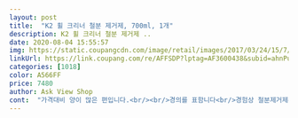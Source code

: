 ```yaml
---
layout: post 
title:  "K2 휠 크리너 철분 제거제, 700ml, 1개" 
description: K2 휠 크리너 철분 제거제 ..
date: 2020-08-04 15:55:57 
img: https://static.coupangcdn.com/image/retail/images/2017/03/24/15/7/b2cdc67b-bb64-40b7-8bad-cbf2f9d3ce63.jpg 
linkUrl: https://link.coupang.com/re/AFFSDP?lptag=AF3600438&subid=ahnPublicAsk&pageKey=339720559&itemId=1082055216&vendorItemId=3115174192&traceid=V0-113-f1accbc95ce143fa 
categories: [1018] 
color: A566FF 
price: 7480 
author: Ask View Shop 
cont:  "가격대비 양이 많은 편입니다.<br/><br/>경의를 표함니다<br/>경험상 철분제거제는 냄새와 효능이 비례하더군요.<br/><br/>깨끗히 클리어되고 캘리퍼또한 깨끗해지네요<br/>너무좋아요.<br/>.<br/><br/>본 제품을 사용해봤습니다.<br/><br/>분사해보면 알 수 있듯 철분제거제 특유의 냄새와 함께 구성품이 투명이 아닌 흰색을 띤 혼합액체입니다.<br/><br/>설명서대로 물뿌리고 K2를뿌린다음약35분솔과물로딱으니 깨끗해 졌네요.<br/>잘구입했습니다.<br/>최고^^<br/>아래의 사진은 BMW차량의 프론트 휠(순정브레이크)이며<br/>이전에 세척한지 일주일 정도 시내주행 한 상태에서<br/>제품 분사후 23분정도 지났을때 촬영 하였습니다.<br/><br/>찌든때 분진얼룩 타르얼룩 철분가루 전부<br/>투명한 액체로 구성된 완전 저렴한 여타 제품들 보다는<br/>휠 분진(철분) 제거 효과는 나은듯 보입니다.<br/><br/>휠클리너 철분클리너가 하나로된 이제품에<br/>" 
---
```

